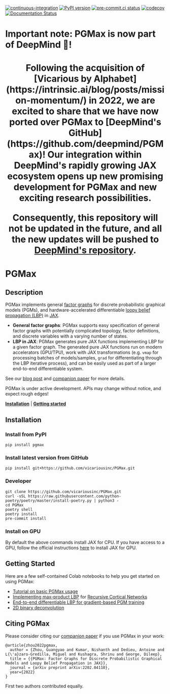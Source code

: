 [![continuous-integration](https://github.com/vicariousinc/PGMax/actions/workflows/ci.yaml/badge.svg)](https://github.com/vicariousinc/PGMax/actions/workflows/ci.yaml)
[![PyPI version](https://badge.fury.io/py/pgmax.svg)](https://badge.fury.io/py/pgmax)
[![pre-commit.ci status](https://results.pre-commit.ci/badge/github/vicariousinc/PGMax/master.svg)](https://results.pre-commit.ci/latest/github/vicariousinc/PGMax/master)
[![codecov](https://codecov.io/gh/vicariousinc/PGMax/branch/master/graph/badge.svg?token=FrRlTDCFjk)](https://codecov.io/gh/vicariousinc/PGMax)
[![Documentation Status](https://readthedocs.org/projects/pgmax/badge/?version=latest)](https://pgmax.readthedocs.io/en/latest/?badge=latest)


# Important note: PGMax is now part of DeepMind 🎉!

<body>
<h1 align="center">
Following the acquisition of [Vicarious by Alphabet](https://intrinsic.ai/blog/posts/mission-momentum/) in 2022, we are excited to share that we have now ported over PGMax to [DeepMind's GitHub](https://github.com/deepmind/PGMax)! Our integration within DeepMind's rapidly growing JAX ecosystem opens up new promising development for PGMax and new exciting research possibilities.

Consequently, this repository will not be updated in the future, and all the new updates will be pushed to [DeepMind's repository](https://github.com/deepmind/PGMax).
</h1>
</body>

# PGMax

## Description

PGMax implements general [factor graphs](https://en.wikipedia.org/wiki/Factor_graph) for discrete probabilistic graphical models (PGMs), and hardware-accelerated differentiable [loopy belief propagation (LBP)](https://en.wikipedia.org/wiki/Belief_propagation) in [JAX](https://jax.readthedocs.io/en/latest/).

- **General factor graphs**: PGMax supports easy specification of general factor graphs with potentially complicated topology, factor definitions, and discrete variables with a varying number of states.
- **LBP in JAX**: PGMax generates pure JAX functions implementing LBP for a given factor graph. The generated pure JAX functions run on modern accelerators (GPU/TPU), work with JAX transformations (e.g. `vmap` for processing batches of models/samples, `grad` for differentiating through the LBP iterative process), and can be easily used as part of a larger end-to-end differentiable system.

See our [blog post](https://www.vicarious.com/posts/pgmax-factor-graphs-for-discrete-probabilistic-graphical-models-and-loopy-belief-propagation-in-jax/) and [companion paper](https://arxiv.org/abs/2202.04110) for more details.

PGMax is under active development. APIs may change without notice, and expect rough edges!

[**Installation**](#installation)
| [**Getting started**](#getting-started)

## Installation

### Install from PyPI
```
pip install pgmax
```

### Install latest version from GitHub
```
pip install git+https://github.com/vicariousinc/PGMax.git
```

### Developer
```
git clone https://github.com/vicariousinc/PGMax.git
curl -sSL https://raw.githubusercontent.com/python-poetry/poetry/master/install-poetry.py | python3 -
cd PGMax
poetry shell
poetry install
pre-commit install
```

### Install on GPU

By default the above commands install JAX for CPU. If you have access to a GPU, follow the official instructions [here](https://github.com/google/jax#pip-installation-gpu-cuda) to install JAX for GPU.

## Getting Started


Here are a few self-contained Colab notebooks to help you get started on using PGMax:

- [Tutorial on basic PGMax usage](https://colab.research.google.com/drive/1PQ9eVaOg336XzPqko-v_us3izEbjvWMW?usp=sharing)
- [Implementing max-product LBP](https://colab.research.google.com/drive/1mSffrA1WgQwgIiJQd2pLULPa5YKAOJOX?usp=sharing) for [Recursive Cortical Networks](https://www.science.org/doi/10.1126/science.aag2612)
- [End-to-end differentiable LBP for gradient-based PGM training](https://colab.research.google.com/drive/1yxDCLwhX0PVgFS7NHUcXG3ptMAY1CxMC?usp=sharing)
- [2D binary deconvolution](https://colab.research.google.com/drive/1w_ufQz0u18V_paM8pI97CO11965MduO4?usp=sharing)

## Citing PGMax

Please consider citing our [companion paper](https://arxiv.org/abs/2202.04110) if you use PGMax in your work:
```
@article{zhou2022pgmax,
  author = {Zhou, Guangyao and Kumar, Nishanth and Dedieu, Antoine and L{\'a}zaro-Gredilla, Miguel and Kushagra, Shrinu and George, Dileep},
  title = {{PGMax: Factor Graphs for Discrete Probabilistic Graphical Models and Loopy Belief Propagation in JAX}},
  journal = {arXiv preprint arXiv:2202.04110},
  year={2022}
}
```
First two authors contributed equally.
